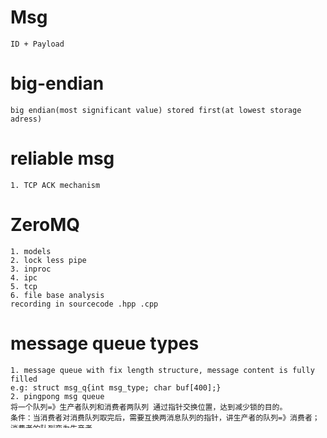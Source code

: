 # Msg
```
ID + Payload
```

# big-endian
```
big endian(most significant value) stored first(at lowest storage adress)  
```
# reliable msg
```
1. TCP ACK mechanism
```

# ZeroMQ
```
1. models
2. lock less pipe
3. inproc
4. ipc
5. tcp
6. file base analysis
recording in sourcecode .hpp .cpp
```

# message queue types
```
1. message queue with fix length structure, message content is fully filled
e.g: struct msg_q{int msg_type; char buf[400];}
2. pingpong msg queue
将一个队列=》生产者队列和消费者两队列 通过指针交换位置，达到减少锁的目的。
条件：当消费者对消费队列取完后，需要互换两消息队列的指针，讲生产者的队列=》消费者；消费者的队列变为生产者。
```
